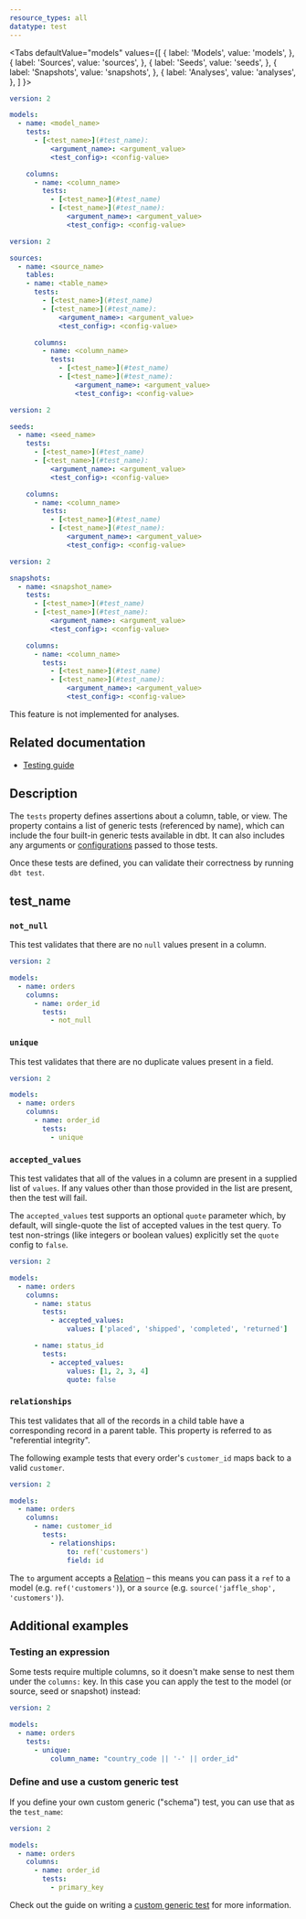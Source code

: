 ```yaml
---
resource_types: all
datatype: test
---
```


<Tabs
  defaultValue="models"
  values={[
    { label: 'Models', value: 'models', },
    { label: 'Sources', value: 'sources', },
    { label: 'Seeds', value: 'seeds', },
    { label: 'Snapshots', value: 'snapshots', },
    { label: 'Analyses', value: 'analyses', },
  ]
}>

<TabItem value="models">

<File name='models/<filename>.yml'>

```yml
version: 2

models:
  - name: <model_name>
    tests:
      - [<test_name>](#test_name):
          <argument_name>: <argument_value>
          <test_config>: <config-value>

    columns:
      - name: <column_name>
        tests:
          - [<test_name>](#test_name)
          - [<test_name>](#test_name):
              <argument_name>: <argument_value>
              <test_config>: <config-value>
```

</File>

</TabItem>

<TabItem value="sources">

<File name='models/<filename>.yml'>

```yml
version: 2

sources:
  - name: <source_name>
    tables:
    - name: <table_name>
      tests:
        - [<test_name>](#test_name)
        - [<test_name>](#test_name):
            <argument_name>: <argument_value>
            <test_config>: <config-value>

      columns:
        - name: <column_name>
          tests:
            - [<test_name>](#test_name)
            - [<test_name>](#test_name):
                <argument_name>: <argument_value>
                <test_config>: <config-value>

```

</File>

</TabItem>

<TabItem value="seeds">

<File name='data/<filename>.yml'>

```yml
version: 2

seeds:
  - name: <seed_name>
    tests:
      - [<test_name>](#test_name)
      - [<test_name>](#test_name):
          <argument_name>: <argument_value>
          <test_config>: <config-value>

    columns:
      - name: <column_name>
        tests:
          - [<test_name>](#test_name)
          - [<test_name>](#test_name):
              <argument_name>: <argument_value>
              <test_config>: <config-value>

```

</File>

</TabItem>

<TabItem value="snapshots">

<File name='snapshots/<filename>.yml'>

```yml
version: 2

snapshots:
  - name: <snapshot_name>
    tests:
      - [<test_name>](#test_name)
      - [<test_name>](#test_name):
          <argument_name>: <argument_value>
          <test_config>: <config-value>

    columns:
      - name: <column_name>
        tests:
          - [<test_name>](#test_name)
          - [<test_name>](#test_name):
              <argument_name>: <argument_value>
              <test_config>: <config-value>

```

</File>

</TabItem>


<TabItem value="analyses">

This feature is not implemented for analyses.

</TabItem>

</Tabs>

## Related documentation
* [Testing guide](building-a-dbt-project/tests)

## Description

The `tests` property defines assertions about a column, table, or view. The property contains a list of generic tests (referenced by name), which can include the four built-in generic tests available in dbt. It can also includes any arguments or [configurations](test-configs) passed to those tests.

Once these tests are defined, you can validate their correctness by running `dbt test`.

## test_name

### `not_null`

This test validates that there are no `null` values present in a column.

<File name='models/<filename>.yml'>

```yaml
version: 2

models:
  - name: orders
    columns:
      - name: order_id
        tests:
          - not_null
```

</File>

### `unique`

This test validates that there are no duplicate values present in a field.

<File name='models/<filename>.yml'>

```yaml
version: 2

models:
  - name: orders
    columns:
      - name: order_id
        tests:
          - unique
```

</File>

### `accepted_values`

This test validates that all of the values in a column are present in a supplied list of `values`. If any values other than those provided in the list are present, then the test will fail.

The `accepted_values` test supports an optional `quote` parameter which, by default, will single-quote the list of accepted values in the test query. To test non-strings (like integers or boolean values) explicitly set the `quote` config to `false`.

<File name='schema.yml'>

```yaml
version: 2

models:
  - name: orders
    columns:
      - name: status
        tests:
          - accepted_values:
              values: ['placed', 'shipped', 'completed', 'returned']

      - name: status_id
        tests:
          - accepted_values:
              values: [1, 2, 3, 4]
              quote: false
```

</File>

### `relationships`

This test validates that all of the records in a child table have a corresponding record in a parent table. This property is referred to as "referential integrity".

The following example tests that every order's `customer_id` maps back to a valid `customer`.

<File name='schema.yml'>

```yaml
version: 2

models:
  - name: orders
    columns:
      - name: customer_id
        tests:
          - relationships:
              to: ref('customers')
              field: id
```

</File>

The `to` argument accepts a [Relation](dbt-classes#relation) – this means you can pass it a `ref` to a model (e.g. `ref('customers')`), or a `source` (e.g. `source('jaffle_shop', 'customers')`).

## Additional examples

### Testing an expression
Some tests require multiple columns, so it doesn't make sense to nest them under the `columns:` key. In this case you can apply the test to the model (or source, seed or snapshot) instead:

<File name='models/orders.yml'>

```yml
version: 2

models:
  - name: orders
    tests:
      - unique:
          column_name: "country_code || '-' || order_id"
```

</File>

### Define and use a custom generic test

If you define your own custom generic ("schema") test, you can use that as the `test_name`:

<File name='models/<filename>.yml'>

```yaml
version: 2

models:
  - name: orders
    columns:
      - name: order_id
        tests:
          - primary_key

```

</File>

Check out the guide on writing a [custom generic test](custom-generic-tests) for more information.
